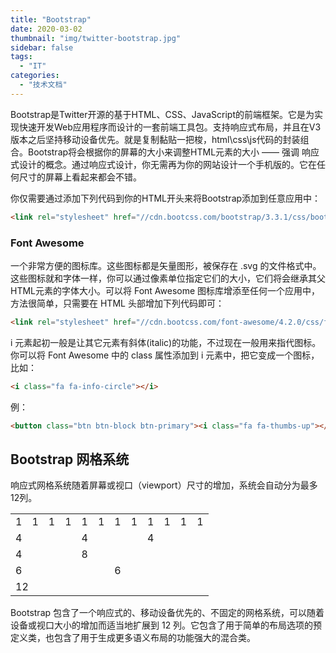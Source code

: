 ```yaml
---
title: "Bootstrap"
date: 2020-03-02
thumbnail: "img/twitter-bootstrap.jpg"
sidebar: false
tags:
  - "IT"
categories:
  - "技术文档"
---
```


Bootstrap是Twitter开源的基于HTML、CSS、JavaScript的前端框架。它是为实现快速开发Web应用程序而设计的一套前端工具包。支持响应式布局，并且在V3版本之后坚持移动设备优先。就是复制黏贴一把梭，html\css\js代码的封装组合。Bootstrap将会根据你的屏幕的大小来调整HTML元素的大小 —— 强调 响应式设计的概念。通过响应式设计，你无需再为你的网站设计一个手机版的。它在任何尺寸的屏幕上看起来都会不错。<!--more-->

你仅需要通过添加下列代码到你的HTML开头来将Bootstrap添加到任意应用中：
```html
<link rel="stylesheet" href="//cdn.bootcss.com/bootstrap/3.3.1/css/bootstrap.min.css"/>
```

### Font Awesome

一个非常方便的图标库。这些图标都是矢量图形，被保存在 .svg 的文件格式中。这些图标就和字体一样，你可以通过像素单位指定它们的大小，它们将会继承其父HTML元素的字体大小。可以将 Font Awesome 图标库增添至任何一个应用中，方法很简单，只需要在 HTML 头部增加下列代码即可：
```html
<link rel="stylesheet" href="//cdn.bootcss.com/font-awesome/4.2.0/css/font-awesome.min.css"/>
```
i 元素起初一般是让其它元素有斜体(italic)的功能，不过现在一般用来指代图标。你可以将 Font Awesome 中的 class 属性添加到 i 元素中，把它变成一个图标，比如：
```html
<i class="fa fa-info-circle"></i>
```
例： 
```html
<button class="btn btn-block btn-primary"><i class="fa fa-thumbs-up"></i>Like</button>
```

## Bootstrap 网格系统

响应式网格系统随着屏幕或视口（viewport）尺寸的增加，系统会自动分为最多12列。

<table class="grid" cellspacing="0">
<tbody><tr>
  <td width="8.33%">1</td>
  <td width="8.33%">1</td>		
  <td width="8.33%">1</td>
  <td width="8.33%">1</td>
  <td width="8.33%">1</td>		
  <td width="8.33%">1</td>
  <td width="8.33%">1</td>
  <td width="8.33%">1</td>		
  <td width="8.33%">1</td>
  <td width="8.33%">1</td>
  <td width="8.33%">1</td>		
  <td width="8.33%">1</td>
</tr>
<tr>
  <td colspan="4">4</td>
  <td colspan="4">4</td>		
  <td colspan="4">4</td>
</tr>
<tr>
  <td colspan="4">4</td>
  <td colspan="8">8</td>		
</tr>
<tr>
  <td colspan="6">6</td>
  <td colspan="6">6</td>		
</tr>
<tr>
  <td colspan="12">12</td>
</tr>
</tbody></table>

Bootstrap 包含了一个响应式的、移动设备优先的、不固定的网格系统，可以随着设备或视口大小的增加而适当地扩展到 12 列。它包含了用于简单的布局选项的预定义类，也包含了用于生成更多语义布局的功能强大的混合类。
